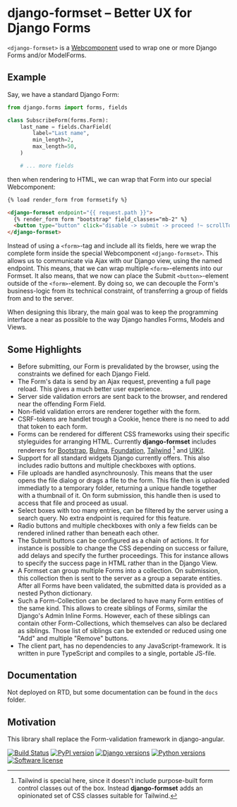 # django-formset – Better UX for Django Forms 

`<django-formset>` is a [Webcomponent](https://developer.mozilla.org/en-US/docs/Web/Web_Components)
used to wrap one or more Django Forms and/or ModelForms.

## Example

Say, we have a standard Django Form:

```python
from django.forms import forms, fields

class SubscribeForm(forms.Form):
    last_name = fields.CharField(
        label="Last name",
        min_length=2,
        max_length=50,
    )

    # ... more fields
```

then when rendering to HTML, we can wrap that Form into our special Webcomponent:

```html
{% load render_form from formsetify %}

<django-formset endpoint="{{ request.path }}">
  {% render_form form "bootstrap" field_classes="mb-2" %}
  <button type="button" click="disable -> submit -> proceed !~ scrollToError" class="btn">Submit</button>
</django-formset>
```

Instead of using a `<form>`-tag and include all its fields, here we wrap the complete form
inside the special Webcomponent `<django-formset>`. This allows us to communicate via Ajax with
our Django view, using the named endpoint. This means, that we can wrap multiple `<form>`-elements
into our Formset. It also means, that we now can place the Submit `<button>`-element outside of the
`<form>`-element. By doing so, we can decouple the Form's business-logic from its technical
constraint, of transferring a group of fields from and to the server. 

When designing this library, the main goal was to keep the programming interface a near as possible
to the way Django handles Forms, Models and Views.


## Some Highlights

* Before submitting, our Form is prevalidated by the browser, using the constraints we defined for
  each Django Field.
* The Form's data is send by an Ajax request, preventing a full page reload. This gives a much
  better user experience.
* Server side validation errors are sent back to the browser, and rendered near the offending
  Form Field.
* Non-field validation errors are renderer together with the form.
* CSRF-tokens are handlet trough a Cookie, hence there is no need to add that token to each form.
* Forms can be rendered for different CSS frameworks using their specific styleguides for arranging
  HTML. Currently **django-formset** includes renderers for
  [Bootstrap](https://getbootstrap.com/docs/5.0/forms/overview/),
  [Bulma](https://bulma.io/documentation/form/general/),
  [Foundation](https://get.foundation/sites/docs/forms.html),
  [Tailwind](https://tailwindcss.com/) [^1] and [UIKit](https://getuikit.com/docs/form).
* Support for all standard widgets Django currently offers. This also includes radio buttons and
  multiple checkboxes with options.
* File uploads are handled asynchrounosly. This means that the user opens the file dialog or drags a
  file to the form. This file then is uploaded immediatly to a temporary folder, returning a unique
  handle together with a thumbnail of it. On form submission, this handle then is used to access
  that file and proceed as usual.
* Select boxes with too many entries, can be filtered by the server using a search query. No extra
  endpoint is required for this feature.
* Radio buttons and multiple checkboxes with only a few fields can be rendered inlined rather than
  beneath each other.
* The Submit buttons can be configured as a chain of actions. It for instance is possible to change
  the CSS depending on success or failure, add delays and specify the further proceedings. This
  for instance allows to specify the success page in HTML rather than in the Django View.
* A Formset can group multiple Forms into a collection. On submission, this collection then is
  sent to the server as a group a separate entities. After all Forms have been validated, the
  submitted data is provided as a nested Python dictionary.
* Such a Form-Collection can be declared to have many Form entities of the same kind. This allows to
  create siblings of Forms, similar the Django's Admin Inline Forms. However, each of these siblings
  can contain other Form-Collections, which themselves can also be declared as siblings. Those list
  of siblings can be extended or reduced using one "Add" and multiple "Remove" buttons.
* The client part, has no dependencies to any JavaScript-framework. It is written in pure TypeScript
  and compiles to a single, portable JS-file.

[^1]: Tailwind is special here, since it doesn't include purpose-built form control classes out of
      the box. Instead **django-formset** adds an opinionated set of CSS classes suitable for
      Tailwind.


## Documentation

Not deployed on RTD, but some documentation can be found in the `docs` folder.


## Motivation

This library shall replace the Form-validation framework in django-angular.


[![Build Status](https://github.com/jrief/django-formset/actions/workflows/pythonpackage.yml/badge.svg)]()
[![PyPI version](https://img.shields.io/pypi/v/django-formset.svg)](https://pypi.python.org/pypi/django-formset)
[![Django versions](https://img.shields.io/pypi/djversions/django-formset)](https://pypi.python.org/pypi/django-formset)
[![Python versions](https://img.shields.io/pypi/pyversions/django-formset.svg)](https://pypi.python.org/pypi/django-formset)
[![Software license](https://img.shields.io/pypi/l/django-formset.svg)](https://github.com/jrief/django-formset/blob/master/LICENSE)

